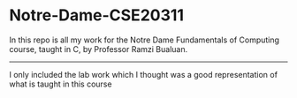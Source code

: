 # Notre-Dame-CSE20311
In this repo is all my work for the Notre Dame Fundamentals of Computing course, taught in C, by Professor Ramzi Bualuan.

---

I only included the lab work which I thought was a good representation of what is taught in this course
